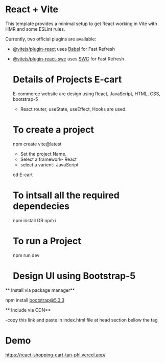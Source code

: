 # React + Vite

This template provides a minimal setup to get React working in Vite with HMR and some ESLint rules.

Currently, two official plugins are available:

- [@vitejs/plugin-react](https://github.com/vitejs/vite-plugin-react/blob/main/packages/plugin-react/README.md) uses [Babel](https://babeljs.io/) for Fast Refresh
- [@vitejs/plugin-react-swc](https://github.com/vitejs/vite-plugin-react-swc) uses [SWC](https://swc.rs/) for Fast Refresh
  
  # Details of Projects E-cart
    E-commerce website are design using React, JavaScript, HTML, CSS, bootstrap-5
  - React router, useState, useEffect, Hooks are used.
  
  # To create a project
  npm create vite@latest
  - Set the project Name.
  - Select a framework- React
  - select a varient-  JavaScript
    
  cd   E-cart

  # To intsall all the required dependecies

     npm install
        OR
     npm i
  
  # To run a Project
     npm run dev
  # Design UI using Bootstrap-5
 ** Install via package manager**
  
  npm install bootstrap@5.3.3

**  Include via CDN**
<link href="https://cdn.jsdelivr.net/npm/bootstrap@5.3.3/dist/css/bootstrap.min.css" rel="stylesheet" integrity="sha384-QWTKZyjpPEjISv5WaRU9OFeRpok6YctnYmDr5pNlyT2bRjXh0JMhjY6hW+ALEwIH" crossorigin="anonymous">
-copy this link and paste in index.html file at head section bellow the <title></title> tag

# Demo
https://react-shopping-cart-tan-phi.vercel.app/
